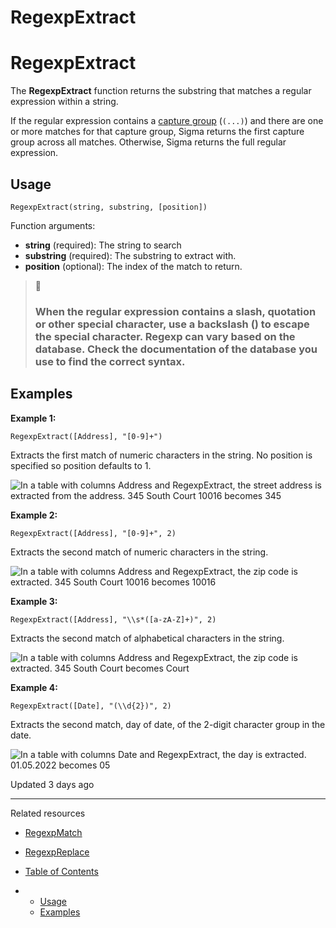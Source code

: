 # RegexpExtract

# RegexpExtract

The **RegexpExtract** function returns the substring that matches a regular expression within a string.

If the regular expression contains a [capture group](https://docs.oracle.com/javase/tutorial/essential/regex/groups.html#:~:text=Capturing%20groups%20are%20a%20way,o%22%20and%20%22g%22%20.) (`(...)`) and there are one or more matches for that capture group, Sigma returns the first capture group across all matches. Otherwise, Sigma returns the full regular expression.

## Usage

```
RegexpExtract(string, substring, [position])
```

Function arguments:

* **string** (required): The string to search
* **substring** (required): The substring to extract with.
* **position** (optional): The index of the match to return.

> 📘
>
> ### When the regular expression contains a slash, quotation or other special character, use a backslash (\) to escape the special character. Regexp can vary based on the database. Check the documentation of the database you use to find the correct syntax.

## Examples

**Example 1:**

```
RegexpExtract([Address], "[0-9]+")
```

Extracts the first match of numeric characters in the string. No position is specified so position defaults to 1.

![In a table with columns Address and RegexpExtract, the street address is extracted from the address. 345 South Court 10016 becomes 345](https://files.readme.io/da9baf7-1.png)

**Example 2:**

```
RegexpExtract([Address], "[0-9]+", 2)
```

Extracts the second match of numeric characters in the string.

![In a table with columns Address and RegexpExtract, the zip code is extracted. 345 South Court 10016 becomes 10016](https://files.readme.io/17d232e-2.png)

**Example 3:**

```
RegexpExtract([Address], "\\s*([a-zA-Z]+)", 2)
```

Extracts the second match of alphabetical characters in the string.

![In a table with columns Address and RegexpExtract, the zip code is extracted. 345 South Court becomes Court](https://files.readme.io/77b7734-3.png)

**Example 4:**

```
RegexpExtract([Date], "(\\d{2})", 2)
```

Extracts the second match, day of date, of the 2-digit character group in the date.

![In a table with columns Date and RegexpExtract, the day is extracted. 01.05.2022 becomes 05](https://files.readme.io/07f6765-4.png)

Updated 3 days ago

---

Related resources

* [RegexpMatch](/docs/regexpmatch)
* [RegexpReplace](/docs/regexpreplace)

* [Table of Contents](#)
* + [Usage](#usage)
  + [Examples](#examples)